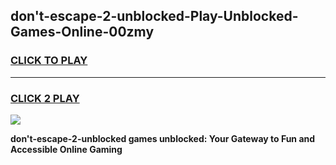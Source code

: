 
## don't-escape-2-unblocked-Play-Unblocked-Games-Online-00zmy
<h3>
<a href="https://premium76.site?title=don't-escape-2-unblocked&ref=25A">CLICK TO PLAY</a></h3>
<hr>

<h3>
<a href="https://premium76.site?title=don't-escape-2-unblocked&ref=25A">CLICK 2 PLAY</a>
  
</h3>

<a href="https://premium76.site?title=don't-escape-2-unblocked&ref=25A"><img src="https://clearcache.store/games.png"></a>


**don't-escape-2-unblocked games unblocked: Your Gateway to Fun and Accessible Online Gaming**
